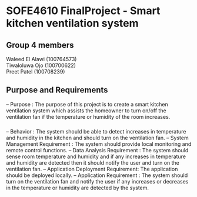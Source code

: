 # SOFE4610 FinalProject - Smart kitchen ventilation system

## Group 4 members
Waleed El Alawi (100764573)<br> 
Tiwaloluwa Ojo  (100700622)<br>
Preet Patel (100708239) <br>


## Purpose and Requirements

– Purpose : The purpose of this project is to create a smart kitchen ventilation system which assists the homeowner to turn on/off the ventilation fan if the temperature or humidity of the room increases.
###
– Behavior : The system should be able to detect increases in temperature and humidity in the kitchen and should turn on the ventilation fan.
– System Management Requirement : The system should provide local monitoring and remote control functions.
– Data Analysis Requirement : The system should sense room temperature and humidity and if any increases in temperature and humidity are detected then it should notify the user and turn on the ventilation fan.
– Application Deployment Requirement: The application should be deployed locally.
– Application Requirement : The system should turn on the ventilation fan and notify the user if any increases or decreases in the temperature or humidity are detected by the system.
